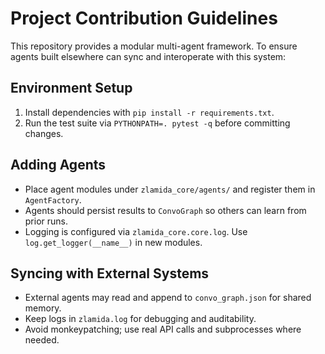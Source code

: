 # Project Contribution Guidelines

This repository provides a modular multi-agent framework. To ensure agents built elsewhere can sync and interoperate with this system:

## Environment Setup
1. Install dependencies with `pip install -r requirements.txt`.
2. Run the test suite via `PYTHONPATH=. pytest -q` before committing changes.

## Adding Agents
- Place agent modules under `zlamida_core/agents/` and register them in `AgentFactory`.
- Agents should persist results to `ConvoGraph` so others can learn from prior runs.
- Logging is configured via `zlamida_core.core.log`. Use `log.get_logger(__name__)` in new modules.

## Syncing with External Systems
- External agents may read and append to `convo_graph.json` for shared memory.
- Keep logs in `zlamida.log` for debugging and auditability.
- Avoid monkeypatching; use real API calls and subprocesses where needed.
